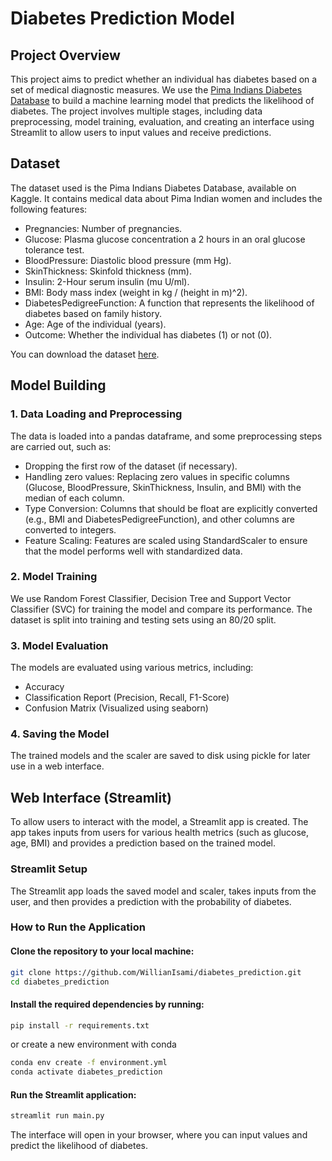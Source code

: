 # Diabetes Prediction Model

## Project Overview
This project aims to predict whether an individual has diabetes based on a set of medical diagnostic measures. We use the [Pima Indians Diabetes Database](https://www.kaggle.com/datasets/uciml/pima-indians-diabetes-database/data) to build a machine learning model that predicts the likelihood of diabetes. The project involves multiple stages, including data preprocessing, model training, evaluation, and creating an interface using Streamlit to allow users to input values and receive predictions.

## Dataset
The dataset used is the Pima Indians Diabetes Database, available on Kaggle. It contains medical data about Pima Indian women and includes the following features:

- Pregnancies: Number of pregnancies.
- Glucose: Plasma glucose concentration a 2 hours in an oral glucose tolerance test.
- BloodPressure: Diastolic blood pressure (mm Hg).
- SkinThickness: Skinfold thickness (mm).
- Insulin: 2-Hour serum insulin (mu U/ml).
- BMI: Body mass index (weight in kg / (height in m)^2).
- DiabetesPedigreeFunction: A function that represents the likelihood of diabetes based on family history.
- Age: Age of the individual (years).
- Outcome: Whether the individual has diabetes (1) or not (0).

You can download the dataset [here](https://www.kaggle.com/datasets/uciml/pima-indians-diabetes-database/data).

## Model Building

### 1. Data Loading and Preprocessing
The data is loaded into a pandas dataframe, and some preprocessing steps are carried out, such as:

- Dropping the first row of the dataset (if necessary).
- Handling zero values: Replacing zero values in specific columns (Glucose, BloodPressure, SkinThickness, Insulin, and BMI) with the median of each column.
- Type Conversion: Columns that should be float are explicitly converted (e.g., BMI and DiabetesPedigreeFunction), and other columns are converted to integers.
- Feature Scaling: Features are scaled using StandardScaler to ensure that the model performs well with standardized data.

### 2. Model Training
We use Random Forest Classifier, Decision Tree and Support Vector Classifier (SVC) for training the model and compare its performance. The dataset is split into training and testing sets using an 80/20 split.

### 3. Model Evaluation
The models are evaluated using various metrics, including:

- Accuracy
- Classification Report (Precision, Recall, F1-Score)
- Confusion Matrix (Visualized using seaborn)

### 4. Saving the Model
The trained models and the scaler are saved to disk using pickle for later use in a web interface.

## Web Interface (Streamlit)
To allow users to interact with the model, a Streamlit app is created. The app takes inputs from users for various health metrics (such as glucose, age, BMI) and provides a prediction based on the trained model.

### Streamlit Setup
The Streamlit app loads the saved model and scaler, takes inputs from the user, and then provides a prediction with the probability of diabetes.

### How to Run the Application
 
#### Clone the repository to your local machine:
```bash
git clone https://github.com/WillianIsami/diabetes_prediction.git
cd diabetes_prediction
```

#### Install the required dependencies by running:
```bash
pip install -r requirements.txt
```
or create a new environment with conda
```bash
conda env create -f environment.yml
conda activate diabetes_prediction
```

#### Run the Streamlit application:
```bash
streamlit run main.py
```
The interface will open in your browser, where you can input values and predict the likelihood of diabetes.